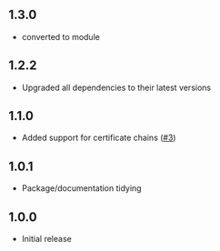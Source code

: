 ## 1.3.0

* converted to module

## 1.2.2

* Upgraded all dependencies to their latest versions

## 1.1.0

* Added support for certificate chains ([#3](https://github.com/gazoakley/nodemailer-smime/pull/3))

## 1.0.1

* Package/documentation tidying

## 1.0.0

* Initial release
